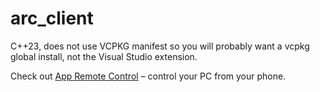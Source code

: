 # arc_client
 
C++23, does not use VCPKG manifest so you will probably want a vcpkg global install, not the Visual Studio extension.

Check out [App Remote Control](https://appremotecontrol.com/) – control your PC from your phone.
